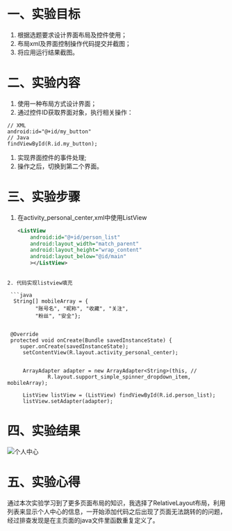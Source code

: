 # 一、实验目标

 1. 根据选题要求设计界面布局及控件使用；
2. 布局xml及界面控制操作代码提交并截图；
3. 将应用运行结果截图。

 # 二、实验内容

 1. 使用一种布局方式设计界面；
2. 通过控件ID获取界面对象，执行相关操作：

 ```
// XML
android:id="@+id/my_button"
// Java
findViewById(R.id.my_button);
```

1. 实现界面控件的事件处理;
2. 操作之后，切换到第二个界面。

 # 三、实验步骤

 1. 在activity_personal_center,xml中使用ListView

    ```xml
    <ListView
        android:id="@+id/person_list"
        android:layout_width="match_parent"
        android:layout_height="wrap_content"
        android:layout_below="@id/main"
        ></ListView>
   ```

2. 代码实现listview填充

    ```java
     String[] mobileArray = {
            "账号名", "昵称", "收藏", "关注",
            "粉丝", "安全"};


    @Override
    protected void onCreate(Bundle savedInstanceState) {
       super.onCreate(savedInstanceState);
        setContentView(R.layout.activity_personal_center);


        ArrayAdapter adapter = new ArrayAdapter<String>(this, //
                R.layout.support_simple_spinner_dropdown_item, mobileArray);

        ListView listView = (ListView) findViewById(R.id.person_list);
        listView.setAdapter(adapter);
   ```

 # 四、实验结果

 ![个人中心](https://github.com/yyih/android-labs-2020/blob/master/students/net1814080903134/photos/personal-listview.PNG)

 # 五、实验心得

 通过本次实验学习到了更多页面布局的知识，我选择了RelativeLayout布局，利用列表来显示个人中心的信息，一开始添加代码之后出现了页面无法跳转的的问题，经过排查发现是在主页面的java文件里函数重复定义了。
